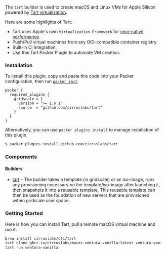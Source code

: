 
The `tart` builder is used to create macOS and Linux VMs for Apple Silicon powered by [Tart virtualization](https://github.com/cirruslabs/tart).

Here are some highlights of Tart:

- Tart uses Apple's own `Virtualization.Framework` for [near-native performance](https://browser.geekbench.com/v5/cpu/compare/14966395?baseline=14966339).
- Push/Pull virtual machines from any OCI-compatible container registry.
- Built-in CI integration.
- Use this Tart Packer Plugin to automate VM creation.

### Installation

To install this plugin, copy and paste this code into your Packer configuration, then run [`packer init`](https://www.packer.io/docs/commands/init).

```hcl
packer {
  required_plugins {
    gridscale = {
      version = ">= 1.6.1"
      source  = "github.com/cirruslabs/tart"
    }
  }
}
```

Alternatively, you can use `packer plugins install` to manage installation of this plugin.

```sh
$ packer plugins install github.com/cirruslabs/tart
```

### Components

#### Builders

- [tart](/packer/integrations/cirruslabs/latest/components/builder/tart) - The builder takes a template (in gridscale) or an iso-image, runs any provisioning necessary on the template/iso-image after launching it, then snapshots it into a reusable template. This reusable template can then be used as the foundation of new servers that are provisioned within gridscale user space.

### Getting Started

Here is how you can install Tart, pull a remote macOS virtual machine and run it:

```bash
brew install cirruslabs/cli/tart
tart clone ghcr.io/cirruslabs/macos-ventura-vanilla:latest ventura-vanilla
tart run ventura-vanilla
```

